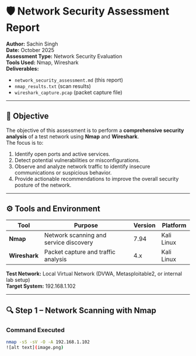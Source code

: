 # 🛡️ Network Security Assessment Report

**Author:** Sachin Singh  
**Date:** October 2025  
**Assessment Type:** Network Security Evaluation  
**Tools Used:** Nmap, Wireshark  
**Deliverables:**  
- `network_security_assessment.md` (this report)  
- `nmap_results.txt` (scan results)  
- `wireshark_capture.pcap` (packet capture file)  

---

## 🎯 Objective

The objective of this assessment is to perform a **comprehensive security analysis** of a test network using **Nmap** and **Wireshark**.  
The focus is to:
1. Identify open ports and active services.
2. Detect potential vulnerabilities or misconfigurations.
3. Observe and analyze network traffic to identify insecure communications or suspicious behavior.
4. Provide actionable recommendations to improve the overall security posture of the network.

---

## ⚙️ Tools and Environment

| Tool | Purpose | Version | Platform |
|------|----------|----------|-----------|
| **Nmap** | Network scanning and service discovery | 7.94 | Kali Linux |
| **Wireshark** | Packet capture and traffic analysis | 4.x | Kali Linux |

**Test Network:** Local Virtual Network (DVWA, Metasploitable2, or internal lab setup)  
**Target System:** 192.168.1.102

---

## 🔍 Step 1 – Network Scanning with Nmap

### **Command Executed**
```bash
nmap -sS -sV -O -A 192.168.1.102
![alt text](image.png)